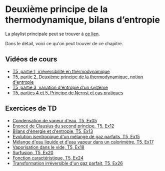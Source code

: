 # Deuxième principe de la thermodynamique, bilans d’entropie

La playlist principale peut se trouver à [ce lien](https://youtube.com/playlist?list=PLEABsk5Xlyk4CbklDxy1BXTRyz8VAEd2C).

Dans le détail, voici ce qu'on peut trouver de ce chapitre.

## Vidéos de cours

* [T5, partie 1, irréversibilité en thermodynamique](https://youtu.be/QqTzU3xEfVM)
* [T5, partie 2, Deuxième principe de la thermodynamique, notion d'entropie](https://youtu.be/arcL-gOY01E)
* [T5, partie 3, variation d'entropie d'un système](https://youtu.be/fPI8megGcmg)
* [T5, parties 4 et 5, Principe de Nernst et cas pratiques](https://youtu.be/YUmmIs9nUNo)

## Exercices de TD

* [Condensation de vapeur d'eau, T5, Ex05](https://youtu.be/qFPVpF-op6E)
* [Enoncé de Clausius du second principe, T5, Ex12](https://youtu.be/2WcT4lLvOCw)
* [Bilans d'énergie et d'entropie, T5, Ex13](https://youtu.be/zGljePI3e2I)
* [Evolution isentropique d'un mélange de gaz parfaits, T5, Ex15](https://youtu.be/f7GmRgfzuUI)
* [Mélange d'eau liquide et d'eau vapeur dans un calorimètre, T5, Ex17](https://youtu.be/3nRBuJCDmAY)
* [Vaporisation dans le vide, T5, Ex18](https://youtu.be/ooiciiA-INA)
* [Surfusion, T5, Ex20](https://youtu.be/AFapVMlGQ1g)
* [Fonction caractéristique, T5, Ex24](https://youtu.be/Xdn7expggoE)
* [Transformation irréversible d'un gaz parfait, T5, Ex26](None)

